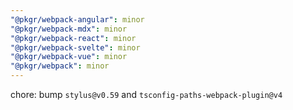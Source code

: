 ```yaml
---
"@pkgr/webpack-angular": minor
"@pkgr/webpack-mdx": minor
"@pkgr/webpack-react": minor
"@pkgr/webpack-svelte": minor
"@pkgr/webpack-vue": minor
"@pkgr/webpack": minor
---
```


chore: bump `stylus@v0.59` and `tsconfig-paths-webpack-plugin@v4`
